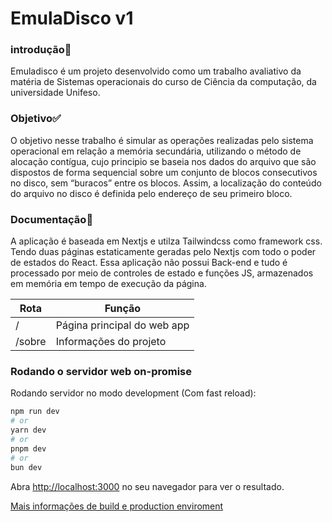 # EmulaDisco v1

### introdução🚀  
Emuladisco é um projeto desenvolvido como um trabalho avaliativo da matéria de Sistemas operacionais do curso de Ciência da computação, da universidade Unifeso.

### Objetivo✅

O objetivo nesse trabalho é simular as operações realizadas pelo sistema operacional em relação a memória secundária, utilizando o método de alocação contígua, cujo principio se baseia nos dados do arquivo que são dispostos de forma sequencial sobre um conjunto de blocos consecutivos no disco, sem “buracos” entre os blocos. Assim, a localização do conteúdo do arquivo no disco é definida pelo endereço de seu primeiro bloco. 

### Documentação📕

A aplicação é baseada em Nextjs e utilza Tailwindcss como framework css. Tendo duas páginas estaticamente geradas pelo Nextjs com todo o poder de estados do React. Essa aplicação não possui Back-end e tudo é processado por meio de controles de estado e funções JS, armazenados em memória em tempo de execução da página.

| Rota | Função |
|--|--|
| / | Página principal do web app |
|/sobre|Informações do projeto|

### Rodando o servidor web on-promise

Rodando servidor no modo development (Com fast reload):

```bash
npm run dev
# or
yarn dev
# or
pnpm dev
# or
bun dev
```

Abra [http://localhost:3000](http://localhost:3000) no seu navegador para ver o resultado.

[Mais informações de build e production enviroment](https://nextjs.org/docs/app/building-your-application) 
